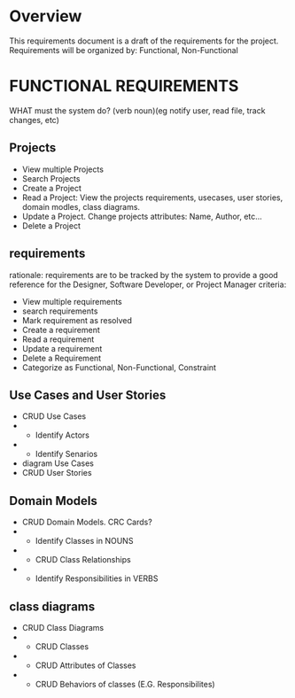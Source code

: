 # Overview

This requirements document is a draft of the requirements for the project. Requirements will be organized by: Functional, Non-Functional

# FUNCTIONAL REQUIREMENTS
WHAT must the system do? (verb noun)(eg notify user, read file, track changes, etc)

## Projects
- View multiple Projects
- Search Projects
- Create a Project
- Read a Project: View the projects requirements, usecases, user stories, domain modles, class diagrams.
- Update a Project. Change projects attributes: Name, Author, etc...
- Delete a Project

## requirements
rationale: requirements are to be tracked by the system to provide a good reference for the Designer, Software Developer, or Project Manager
criteria:
- View multiple requirements
- search requirements
- Mark requirement as resolved
- Create a requirement
- Read a requirement
- Update a requirement
- Delete a Requirement
- Categorize as Functional, Non-Functional, Constraint

## Use Cases and User Stories
- CRUD Use Cases
- - Identify Actors
- - Identify Senarios
- diagram Use Cases
- CRUD User Stories

## Domain Models
- CRUD Domain Models. CRC Cards?
- - Identify Classes in NOUNS
- - CRUD Class Relationships
- - Identify Responsibilities in VERBS

## class diagrams
- CRUD Class Diagrams
- - CRUD Classes
- - CRUD Attributes of Classes
- - CRUD Behaviors of classes (E.G. Responsibilites)
